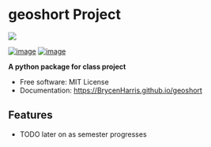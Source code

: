 # geoshort Project
![](https://brand.utk.edu/wp-content/uploads/2019/02/University-HorizLeftLogo-RGB-1024x475.jpg)


[![image](https://img.shields.io/pypi/v/geoshort.svg)](https://pypi.python.org/pypi/geoshort)
[![image](https://img.shields.io/conda/vn/conda-forge/geoshort.svg)](https://anaconda.org/conda-forge/geoshort)


**A python package for class project**


-   Free software: MIT License
-   Documentation: https://BrycenHarris.github.io/geoshort
    

## Features

-   TODO later on as semester progresses 
